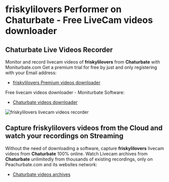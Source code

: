 # friskylilovers Performer on Chaturbate - Free LiveCam videos downloader

## Chaturbate Live Videos Recorder

Monitor and record livecam videos of **friskylilovers** from **Chaturbate** with Moniturbate.com
Get a premium trial for free by just and only registering with your Email address:
* [friskylilovers Premium videos downloader](https://moniturbate.com/request-demo-licence-key.html)

Free livecam videos downloader - Moniturbate Software:
* [Chaturbate videos downloader](https://moniturbate.com/moniturbate-download-software.html)

![friskylilovers livecam videos recorder](https://peachurnet.com/templates/moniturbate-software.png)


## Capture friskylilovers videos from the Cloud and watch your recordings on Streaming

Without the need of downloading a software, capture **friskylilovers** livecam videos from **Chaturbate** 100% online.
Watch Livecam archives from **Chaturbate** unlimitedly from thousands of existing recordings, only on Peachurbate.com and its websites network:
* [Chaturbate videos archives](https://peachurnet.com/)